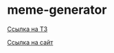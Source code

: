 # meme-generator
[Ссылка на ТЗ](https://docs.google.com/document/d/1iooVYAhy0MtgKFR9YLZyGWrWmJydn9xyGHS-MBW_p7Y/edit#)

[Ссылка на сайт](https://meme-editor.herokuapp.com/)